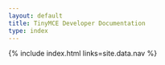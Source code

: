 ```yaml
---
layout: default
title: TinyMCE Developer Documentation
type: index
---
```


{% include index.html links=site.data.nav %}
